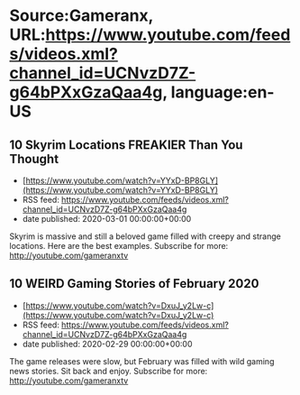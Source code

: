 # Source:Gameranx, URL:https://www.youtube.com/feeds/videos.xml?channel_id=UCNvzD7Z-g64bPXxGzaQaa4g, language:en-US

## 10 Skyrim Locations FREAKIER Than You Thought
 - [https://www.youtube.com/watch?v=YYxD-BP8GLY](https://www.youtube.com/watch?v=YYxD-BP8GLY)
 - RSS feed: https://www.youtube.com/feeds/videos.xml?channel_id=UCNvzD7Z-g64bPXxGzaQaa4g
 - date published: 2020-03-01 00:00:00+00:00

Skyrim is massive and still a beloved game filled with creepy and strange locations. Here are the best examples.
Subscribe for more: http://youtube.com/gameranxtv

## 10 WEIRD Gaming Stories of February 2020
 - [https://www.youtube.com/watch?v=DxuJ_y2Lw-c](https://www.youtube.com/watch?v=DxuJ_y2Lw-c)
 - RSS feed: https://www.youtube.com/feeds/videos.xml?channel_id=UCNvzD7Z-g64bPXxGzaQaa4g
 - date published: 2020-02-29 00:00:00+00:00

The game releases were slow, but February was filled with wild gaming news stories. Sit back and enjoy.
Subscribe for more: http://youtube.com/gameranxtv

